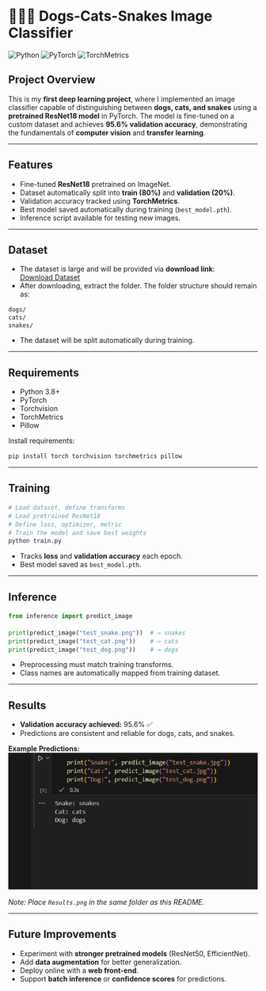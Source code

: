 # 🐶🐱🐍 Dogs-Cats-Snakes Image Classifier

![Python](https://img.shields.io/badge/Python-3.8+-blue) ![PyTorch](https://img.shields.io/badge/PyTorch-1.13-orange) ![TorchMetrics](https://img.shields.io/badge/TorchMetrics-0.11-green)

## Project Overview
This is my **first deep learning project**, where I implemented an image classifier capable of distinguishing between **dogs, cats, and snakes** using a **pretrained ResNet18 model** in PyTorch. The model is fine-tuned on a custom dataset and achieves **95.6% validation accuracy**, demonstrating the fundamentals of **computer vision** and **transfer learning**.

---

## Features
- Fine-tuned **ResNet18** pretrained on ImageNet.  
- Dataset automatically split into **train (80%)** and **validation (20%)**.  
- Validation accuracy tracked using **TorchMetrics**.  
- Best model saved automatically during training (`best_model.pth`).  
- Inference script available for testing new images.  

---

## Dataset
- The dataset is large and will be provided via **download link**:  
[Download Dataset](https://www.kaggle.com/datasets/borhanitrash/animal-image-classification-dataset)  
- After downloading, extract the folder. The folder structure should remain as:  
```
dogs/
cats/
snakes/
```  
- The dataset will be split automatically during training.

---

## Requirements
- Python 3.8+  
- PyTorch  
- Torchvision  
- TorchMetrics  
- Pillow  

Install requirements:
```bash
pip install torch torchvision torchmetrics pillow
```

---

## Training
```python
# Load dataset, define transforms
# Load pretrained ResNet18
# Define loss, optimizer, metric
# Train the model and save best weights
python train.py
```

- Tracks **loss** and **validation accuracy** each epoch.  
- Best model saved as `best_model.pth`.  

---

## Inference
```python
from inference import predict_image

print(predict_image("test_snake.png"))  # → snakes
print(predict_image("test_cat.png"))    # → cats
print(predict_image("test_dog.png"))    # → dogs
```

- Preprocessing must match training transforms.  
- Class names are automatically mapped from training dataset.  

---

## Results
- **Validation accuracy achieved:** 95.6% ✅  
- Predictions are consistent and reliable for dogs, cats, and snakes.  

**Example Predictions:**  
![Results](Results.png)  

*Note: Place `Results.png` in the same folder as this README.*

---

## Future Improvements
- Experiment with **stronger pretrained models** (ResNet50, EfficientNet).  
- Add **data augmentation** for better generalization.  
- Deploy online with a **web front-end**.  
- Support **batch inference** or **confidence scores** for predictions.

